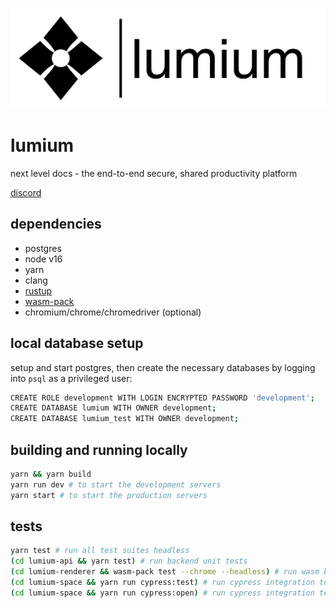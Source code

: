 <p align="center">
<picture>
<source media="(prefers-color-scheme: dark)" srcset="https://raw.githubusercontent.com/lumium-technologies/lumium/develop/lumium-space/public/logo/png/White%20logo%20-%20no%20background.png">
<source media="(prefers-color-scheme: light)" srcset="https://raw.githubusercontent.com/lumium-technologies/lumium/develop/lumium-space/public/logo/png/Black%20logo%20-%20no%20background.png">
<img alt="Shows a black logo in light color mode and a white one in dark color mode." src="https://raw.githubusercontent.com/lumium-technologies/lumium/develop/lumium-space/public/logo/png/Black%20logo%20-%20no%20background.png">
</picture>
</p>

# lumium
next level docs - the end-to-end secure, shared productivity platform

[discord](https://discord.gg/fCyzDzhvd4)

## dependencies
- postgres
- node v16
- yarn
- clang
- [rustup](https://rustup.rs/)
- [wasm-pack](https://rustwasm.github.io/wasm-pack/installer/)
- chromium/chrome/chromedriver (optional)

## local database setup
setup and start postgres, then create the necessary databases by logging into `psql` as a privileged user:

```bash
CREATE ROLE development WITH LOGIN ENCRYPTED PASSWORD 'development';
CREATE DATABASE lumium WITH OWNER development;
CREATE DATABASE lumium_test WITH OWNER development;
```

## building and running locally
```bash
yarn && yarn build
yarn run dev # to start the development servers
yarn start # to start the production servers
```

## tests
```bash
yarn test # run all test suites headless
(cd lumium-api && yarn test) # run backend unit tests
(cd lumium-renderer && wasm-pack test --chrome --headless) # run wasm browser tests
(cd lumium-space && yarn run cypress:test) # run cypress integration tests headless
(cd lumium-space && yarn run cypress:open) # run cypress integration tests headed
```

